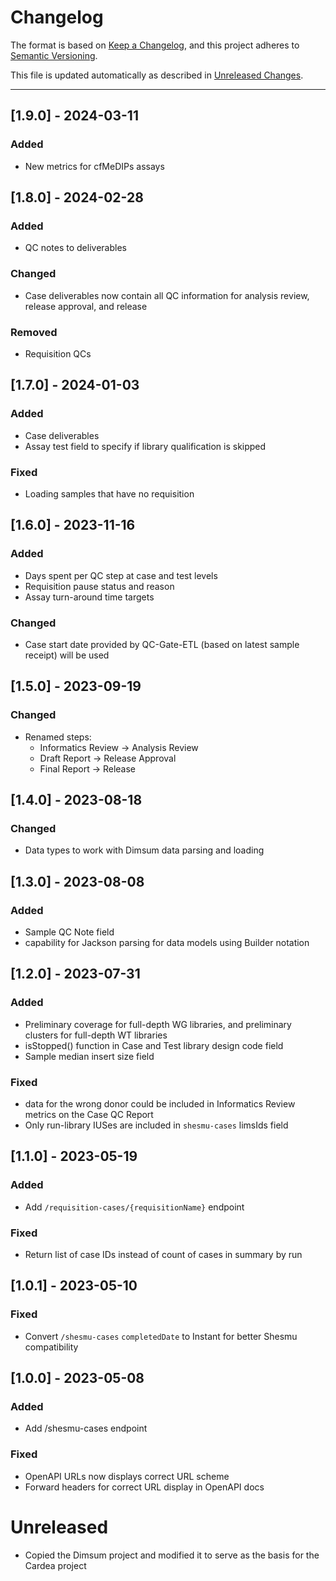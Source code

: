 # Changelog

The format is based on [Keep a Changelog](https://keepachangelog.com/en/1.0.0/),
and this project adheres to [Semantic Versioning](https://semver.org/spec/v2.0.0.html).

This file is updated automatically as described in [Unreleased Changes](changes/README.md).

---------------------------------------------------------------------------------------------------

## [1.9.0] - 2024-03-11

### Added

* New metrics for cfMeDIPs assays


## [1.8.0] - 2024-02-28

### Added

* QC notes to deliverables

### Changed

* Case deliverables now contain all QC information for analysis review, release approval, and release

### Removed

* Requisition QCs


## [1.7.0] - 2024-01-03

### Added

* Case deliverables
* Assay test field to specify if library qualification is skipped

### Fixed

* Loading samples that have no requisition


## [1.6.0] - 2023-11-16

### Added

* Days spent per QC step at case and test levels
* Requisition pause status and reason
* Assay turn-around time targets

### Changed

* Case start date provided by QC-Gate-ETL (based on latest sample receipt) will be used


## [1.5.0] - 2023-09-19

### Changed

* Renamed steps:
  * Informatics Review -> Analysis Review
  * Draft Report -> Release Approval
  * Final Report -> Release


## [1.4.0] - 2023-08-18

### Changed

* Data types to work with Dimsum data parsing and loading


## [1.3.0] - 2023-08-08

### Added

* Sample QC Note field
* capability for Jackson parsing for data models using Builder notation


## [1.2.0] - 2023-07-31

### Added

* Preliminary coverage for full-depth WG libraries, and preliminary clusters for full-depth WT libraries
* isStopped() function in Case and Test library design code field
* Sample median insert size field

### Fixed

* data for the wrong donor could be included in Informatics Review metrics on the Case QC Report
* Only run-library IUSes are included in `shesmu-cases` limsIds field


## [1.1.0] - 2023-05-19

### Added

* Add `/requisition-cases/{requisitionName}` endpoint

### Fixed

* Return list of case IDs instead of count of cases in summary by run


## [1.0.1] - 2023-05-10

### Fixed

* Convert `/shesmu-cases` `completedDate` to Instant for better Shesmu compatibility


## [1.0.0] - 2023-05-08

### Added

* Add /shesmu-cases endpoint

### Fixed

* OpenAPI URLs now displays correct URL scheme
* Forward headers for correct URL display in OpenAPI docs


# Unreleased

* Copied the Dimsum project and modified it to serve as the basis for the Cardea project
